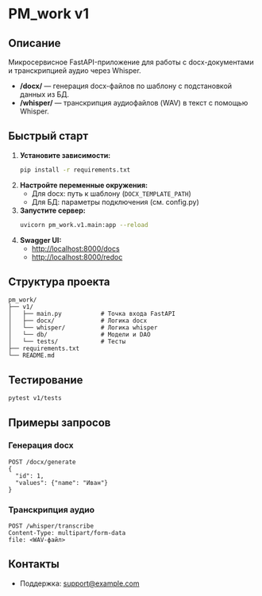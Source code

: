 
# PM_work v1

## Описание

Микросервисное FastAPI-приложение для работы с docx-документами и транскрипцией аудио через Whisper.

- **/docx/** — генерация docx-файлов по шаблону с подстановкой данных из БД.
- **/whisper/** — транскрипция аудиофайлов (WAV) в текст с помощью Whisper.

## Быстрый старт

1. **Установите зависимости:**
   ```bash
   pip install -r requirements.txt
   ```
2. **Настройте переменные окружения:**
   - Для docx: путь к шаблону (`DOCX_TEMPLATE_PATH`)
   - Для БД: параметры подключения (см. config.py)
3. **Запустите сервер:**
   ```bash
   uvicorn pm_work.v1.main:app --reload
   ```
4. **Swagger UI:**
   - [http://localhost:8000/docs](http://localhost:8000/docs)
   - [http://localhost:8000/redoc](http://localhost:8000/redoc)

## Структура проекта

```
pm_work/
├── v1/
│   ├── main.py           # Точка входа FastAPI
│   ├── docx/             # Логика docx
│   └── whisper/          # Логика whisper
│   └── db/               # Модели и DAO
│   └── tests/            # Тесты
├── requirements.txt
└── README.md
```

## Тестирование

```bash
pytest v1/tests
```

## Примеры запросов

### Генерация docx
```http
POST /docx/generate
{
  "id": 1,
  "values": {"name": "Иван"}
}
```

### Транскрипция аудио
```http
POST /whisper/transcribe
Content-Type: multipart/form-data
file: <WAV-файл>
```

## Контакты

- Поддержка: support@example.com
